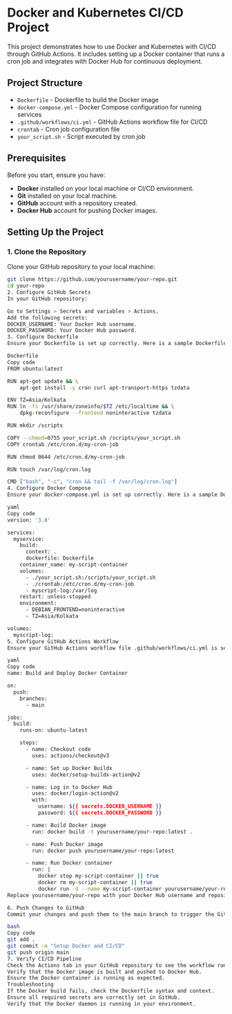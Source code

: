 # Docker and Kubernetes CI/CD Project

This project demonstrates how to use Docker and Kubernetes with CI/CD through GitHub Actions. It includes setting up a Docker container that runs a cron job and integrates with Docker Hub for continuous deployment.

## Project Structure

- `Dockerfile` - Dockerfile to build the Docker image
- `docker-compose.yml` - Docker Compose configuration for running services
- `.github/workflows/ci.yml` - GitHub Actions workflow file for CI/CD
- `crontab` - Cron job configuration file
- `your_script.sh` - Script executed by cron job

## Prerequisites

Before you start, ensure you have:

- **Docker** installed on your local machine or CI/CD environment.
- **Git** installed on your local machine.
- **GitHub** account with a repository created.
- **Docker Hub** account for pushing Docker images.

## Setting Up the Project

### 1. Clone the Repository

Clone your GitHub repository to your local machine:

```bash
git clone https://github.com/yourusername/your-repo.git
cd your-repo
2. Configure GitHub Secrets
In your GitHub repository:

Go to Settings > Secrets and variables > Actions.
Add the following secrets:
DOCKER_USERNAME: Your Docker Hub username.
DOCKER_PASSWORD: Your Docker Hub password.
3. Configure Dockerfile
Ensure your Dockerfile is set up correctly. Here is a sample Dockerfile:

Dockerfile
Copy code
FROM ubuntu:latest

RUN apt-get update && \
    apt-get install -y cron curl apt-transport-https tzdata

ENV TZ=Asia/Kolkata
RUN ln -fs /usr/share/zoneinfo/$TZ /etc/localtime && \
    dpkg-reconfigure --frontend noninteractive tzdata

RUN mkdir /scripts

COPY --chmod=0755 your_script.sh /scripts/your_script.sh
COPY crontab /etc/cron.d/my-cron-job

RUN chmod 0644 /etc/cron.d/my-cron-job

RUN touch /var/log/cron.log

CMD ["bash", "-c", "cron && tail -f /var/log/cron.log"]
4. Configure Docker Compose
Ensure your docker-compose.yml is set up correctly. Here is a sample Docker Compose configuration:

yaml
Copy code
version: '3.8'

services:
  myservice:
    build:
      context: .
      dockerfile: Dockerfile
    container_name: my-script-container
    volumes:
      - ./your_script.sh:/scripts/your_script.sh
      - ./crontab:/etc/cron.d/my-cron-job
      - myscript-log:/var/log  
    restart: unless-stopped
    environment:
      - DEBIAN_FRONTEND=noninteractive
      - TZ=Asia/Kolkata

volumes:
  myscript-log:
5. Configure GitHub Actions Workflow
Ensure your GitHub Actions workflow file .github/workflows/ci.yml is set up correctly. Here is a sample configuration:

yaml
Copy code
name: Build and Deploy Docker Container

on:
  push:
    branches:
      - main

jobs:
  build:
    runs-on: ubuntu-latest

    steps:
      - name: Checkout code
        uses: actions/checkout@v3

      - name: Set up Docker Buildx
        uses: docker/setup-buildx-action@v2

      - name: Log in to Docker Hub
        uses: docker/login-action@v2
        with:
          username: ${{ secrets.DOCKER_USERNAME }}
          password: ${{ secrets.DOCKER_PASSWORD }}

      - name: Build Docker image
        run: docker build -t yourusername/your-repo:latest .

      - name: Push Docker image
        run: docker push yourusername/your-repo:latest

      - name: Run Docker container
        run: |
          docker stop my-script-container || true
          docker rm my-script-container || true
          docker run -d --name my-script-container yourusername/your-repo:latest
Replace yourusername/your-repo with your Docker Hub username and repository name.

6. Push Changes to GitHub
Commit your changes and push them to the main branch to trigger the GitHub Actions workflow:

bash
Copy code
git add .
git commit -m "Setup Docker and CI/CD"
git push origin main
7. Verify CI/CD Pipeline
Check the Actions tab in your GitHub repository to see the workflow run.
Verify that the Docker image is built and pushed to Docker Hub.
Ensure the Docker container is running as expected.
Troubleshooting
If the Docker build fails, check the Dockerfile syntax and context.
Ensure all required secrets are correctly set in GitHub.
Verify that the Docker daemon is running in your environment.